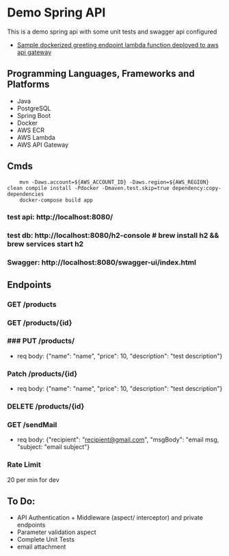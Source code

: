 # Demo Spring API
This is a demo spring api with some unit tests and swagger api configured

* [Sample dockerized greeting endpoint lambda function deployed to aws api gateway](https://w2p5wlkwe2.execute-api.us-east-2.amazonaws.com/dev/greeting/Name)

## Programming Languages, Frameworks and Platforms
 - Java
 - PostgreSQL
 - Spring Boot
 - Docker
 - AWS ECR
 - AWS Lambda
 - AWS API Gateway

## Cmds
```
    mvn -Daws.account=${AWS_ACCOUNT_ID} -Daws.region=${AWS_REGION} clean compile install -Pdocker -Dmaven.test.skip=true dependency:copy-dependencies  
    docker-compose build app
```

### test api: http://localhost:8080/
### test db: http://localhost:8080/h2-console # brew install h2 && brew services start h2
### Swagger: http://localhost:8080/swagger-ui/index.html

## Endpoints
### GET /products
### GET /products/{id}
### ### PUT /products/ 
 - req body: {"name": "name", "price": 10, "description": "test description"}
### Patch /products/{id}
 - req body: {"name": "name", "price": 10, "description": "test description"}
### DELETE /products/{id}
### GET /sendMail
 - req body: {"recipient": "recipient@gmail.com", "msgBody": "email msg, "subject: "email subject"}

### Rate Limit
20 per min for dev

## To Do:
 - API Authentication + Middleware (aspect/ interceptor) and private endpoints
 - Parameter validation aspect
 - Complete Unit Tests
 - email attachment

